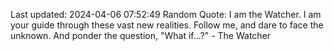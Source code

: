 Last updated: 2024-04-06 07:52:49
Random Quote: I am the Watcher. I am your guide through these vast new realities. Follow me, and dare to face the unknown. And ponder the question, "What if...?" - The Watcher